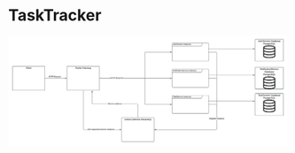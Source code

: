 # TaskTracker

![not found](https://github.com/Sinforge/TaskTracker/blob/main/Docs/Resources/app_architecture.png)
